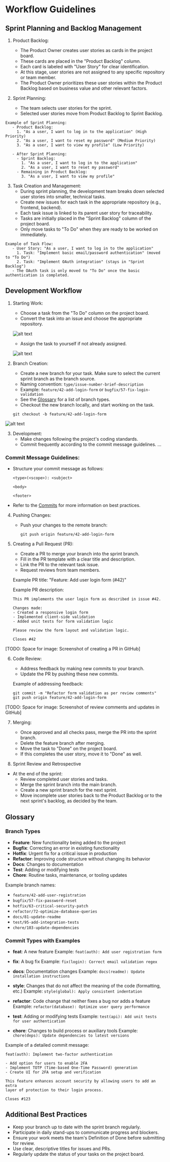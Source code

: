 # Workflow Guidelines

## Sprint Planning and Backlog Management

1. Product Backlog:
    - The Product Owner creates user stories as cards in the project board.
    - These cards are placed in the "Product Backlog" column.
    - Each card is labeled with "User Story" for clear identification.
    - At this stage, user stories are not assigned to any specific repository or team member.
    - The Product Owner prioritizes these user stories within the Product Backlog based on business value and other relevant factors.

2. Sprint Planning:
   - The team selects user stories for the sprint.
   - Selected user stories move from Product Backlog to Sprint Backlog.

```
Example of Sprint Planning:
   - Product Backlog:
     1. "As a user, I want to log in to the application" (High Priority)
     2. "As a user, I want to reset my password" (Medium Priority)
     3. "As a user, I want to view my profile" (Low Priority)
   
   - After Sprint Planning:
     - Sprint Backlog:
       1. "As a user, I want to log in to the application"
       2. "As a user, I want to reset my password"
     - Remaining in Product Backlog:
       3. "As a user, I want to view my profile"
```

3. Task Creation and Management:
   - During sprint planning, the development team breaks down selected user stories into smaller, technical tasks.
   - Create new issues for each task in the appropriate repository (e.g., frontend, backend).
   - Each task issue is linked to its parent user story for traceability.
   - Tasks are initially placed in the "Sprint Backlog" column of the project board.
   - Only move tasks to "To Do" when they are ready to be worked on immediately.

```
Example of Task Flow:
   - User Story: "As a user, I want to log in to the application"
     1. Task: "Implement basic email/password authentication" (moved to "To Do")
     2. Task: "Implement OAuth integration" (stays in "Sprint Backlog")
   - The OAuth task is only moved to "To Do" once the basic authentication is completed.
```


## Development Workflow

1. Starting Work:
   - Choose a task from the "To Do" column on the project board.
   - Convert the task into an issue and choose the appropriate repository.

   ![alt text](image.png)

   - Assign the task to yourself if not already assigned.

   ![alt text](image-3.png)


2. Branch Creation:
   - Create a new branch for your task. Make sure to select the current sprint branch as the branch source.
   - Naming convention: `type/issue-number-brief-description`
   - Example: `feature/42-add-login-form` or `bugfix/57-fix-login-validation`
   - See the [Glossary](#glossary) for a list of branch types.
   - Checkout the new branch locally, and start working on the task.

   ```
   git checkout -b feature/42-add-login-form
   ```

![alt text](image-2.png)


3. Development:
   - Make changes following the project's coding standards.
   - Commit frequently according to the commit message guidelines.
...

### Commit Message Guidelines:
   - Structure your commit message as follows:
     ```
     <type>(<scope>): <subject>

     <body>

     <footer>
     ```

   - Refer to the [Commits](#commit-types-with-examples) for more information on best practices.


4. Pushing Changes:
   - Push your changes to the remote branch:
     ```
     git push origin feature/42-add-login-form
     ```

5. Creating a Pull Request (PR):
   - Create a PR to merge your branch into the sprint branch.
   - Fill in the PR template with a clear title and description.
   - Link the PR to the relevant task issue.
   - Request reviews from team members.

   Example PR title: "Feature: Add user login form (#42)"

   Example PR description:
   ```
   This PR implements the user login form as described in issue #42.

   Changes made:
   - Created a responsive login form
   - Implemented client-side validation
   - Added unit tests for form validation logic

   Please review the form layout and validation logic.

   Closes #42
   ```

[TODO: Space for image: Screenshot of creating a PR in GitHub]

6. Code Review:
   - Address feedback by making new commits to your branch.
   - Update the PR by pushing these new commits.

   Example of addressing feedback:
   ```
   git commit -m "Refactor form validation as per review comments"
   git push origin feature/42-add-login-form
   ```

[TODO: Space for image: Screenshot of review comments and updates in GitHub]

7. Merging:
   - Once approved and all checks pass, merge the PR into the sprint branch.
   - Delete the feature branch after merging.
   - Move the task to "Done" on the project board.
   - If this completes the user story, move it to "Done" as well.

8. Sprint Review and Retrospective

- At the end of the sprint:
  - Review completed user stories and tasks.
  - Merge the sprint branch into the main branch.
  - Create a new sprint branch for the next sprint.
  - Move incomplete user stories back to the Product Backlog or to the next sprint's backlog, as decided by the team.

## Glossary

### Branch Types
- **Feature**: New functionality being added to the project
- **Bugfix**: Correcting an error in existing functionality
- **Hotfix**: Urgent fix for a critical issue in production
- **Refactor**: Improving code structure without changing its behavior
- **Docs**: Changes to documentation
- **Test**: Adding or modifying tests
- **Chore**: Routine tasks, maintenance, or tooling updates

Example branch names:
- `feature/42-add-user-registration`
- `bugfix/57-fix-password-reset`
- `hotfix/63-critical-security-patch`
- `refactor/72-optimize-database-queries`
- `docs/81-update-readme`
- `test/95-add-integration-tests`
- `chore/103-update-dependencies`

### Commit Types with Examples
- **feat**: A new feature
  Example: `feat(auth): Add user registration form`

- **fix**: A bug fix
  Example: `fix(login): Correct email validation regex`

- **docs**: Documentation changes
  Example: `docs(readme): Update installation instructions`

- **style**: Changes that do not affect the meaning of the code (formatting, etc.)
  Example: `style(global): Apply consistent indentation`

- **refactor**: Code change that neither fixes a bug nor adds a feature
  Example: `refactor(database): Optimize user query performance`

- **test**: Adding or modifying tests
  Example: `test(api): Add unit tests for user authentication`

- **chore**: Changes to build process or auxiliary tools
  Example: `chore(deps): Update dependencies to latest versions`

Example of a detailed commit message:
```
feat(auth): Implement two-factor authentication

- Add option for users to enable 2FA
- Implement TOTP (Time-based One-Time Password) generation
- Create UI for 2FA setup and verification

This feature enhances account security by allowing users to add an extra 
layer of protection to their login process.

Closes #123
```

## Additional Best Practices

- Keep your branch up to date with the sprint branch regularly.
- Participate in daily stand-ups to communicate progress and blockers.
- Ensure your work meets the team's Definition of Done before submitting for review.
- Use clear, descriptive titles for issues and PRs.
- Regularly update the status of your tasks on the project board.



